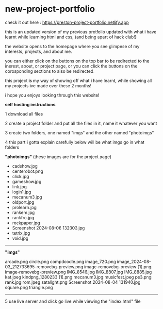 # new-project-portfolio

check it out here : https://preston-project-portfolio.netlify.app

this is an updated version of my previous protfolio updated with what i have learnt while learning html and css, (and being apart of hack club!)

the website opens to the homepage where you see glimpese of my interests, projects, and about me. 

you can either click on the buttons on the top bar to be redirected to the inerest, about, or project page, or you can click the buttons on the corosponding sections to also be redirected.

this project is my way of showing off what i have learnt, while showing all my projects ive made over these 2 months!

i hope you enjoys looking through this website!

**self hosting instructions**

1 download all files

2 create a project folder and put all the files in it, name it whatever you want

3 create two folders, one named "imgs" and the other named "photoimgs" 

4 this part i gotta explain carefully below will be what imgs go in what folders 

**"photoimgs"** (these images are for the project page)

* cadshow.jpg
* centerobot.png
* click.jpg
* gameshow.jpg
* link.jpg
* login1.jpg
* mecanum3.jpg
* oldport.jpg
* prolearn.jpg
* rankem.jpg
* rankfrc.jpg
* rockpaper.jpg
* Screenshot 2024-08-06 132303.jpg
* tetrix.jpg
* void.jpg
--------------------------------------

**"imgs"**

arcade.png
circle.png
compdoodle.png
image_720.png
image_2024-08-03_212733695-removebg-preview.png
image-removebg-preview (1).png
image-removebg-preview.png
IMG_8546.jpg
IMG_8807.jpg
IMG_8885.jpg
kat.jpeg
kindpng_1280233 (1).png
mecanum3.jpg
musicfest.jpeg
ps3.png
rank.jpg
rom.jpeg
satalight.png
Screenshot 2024-08-04 131940.jpg
square.png
triangle.png

-------------------------------------

5 use live server and click go live while viewing the "index.html" file























